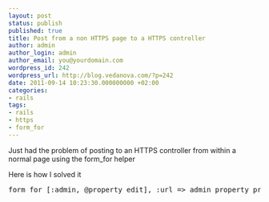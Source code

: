 ```yaml
---
layout: post
status: publish
published: true
title: Post from a non HTTPS page to a HTTPS controller
author: admin
author_login: admin
author_email: you@yourdomain.com
wordpress_id: 242
wordpress_url: http://blog.vedanova.com/?p=242
date: 2011-09-14 10:23:30.000000000 +02:00
categories:
- rails
tags:
- rails
- https
- form_for
---
```

Just had the problem of posting to an HTTPS controller from within a normal page using the form_for helper

Here is how I solved it
<pre>
form_for [:admin, @property_edit], :url => admin_property_property_edit_url([:admin, @property_edit], :protocol => 'https'), :html => {:id => 'property_edit'}
</pre>
